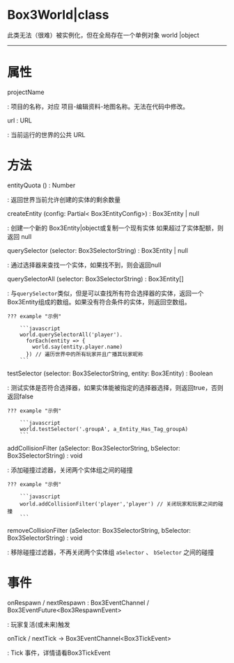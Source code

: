 # <icon> Box3World|class</icon>

此类无法（很难）被实例化，但在全局存在一个单例对象<icon> world |object</icon>

---

# 属性

<property>projectName</property>

: 项目的名称，对应 项目-编辑资料-地图名称。无法在代码中修改。

<property>url</property> : <def> URL</def>

: 当前运行的世界的公共 URL

# 方法

<method>entityQuota</method> () : <def>Number</def>

: 返回世界当前允许创建的实体的剩余数量

<method>createEntity</method> (config: <def> Partial</def><<def> Box3EntityConfig</def>>) : <def> Box3Entity</def> | <def>null</def>

: 创建一个新的<icon> Box3Entity|object</icon>或复制一个现有实体
如果超过了实体配额，则返回 <def>null</def>

<method> querySelector</method> (selector: <def>Box3SelectorString</def>) : <def> Box3Entity</def> | <def>null</def>

: 通过选择器来查找一个实体，如果找不到，则会返回<def>null</def>

<method>querySelectorAll</method> (selector: <def>Box3SelectorString</def>) : <def>Box3Entity</def>[]

: 与`querySelector`类似，但是可以查找所有符合选择器的实体，返回一个<def>Box3Entity</def>组成的数组。如果没有符合条件的实体，则返回空数组。

    ??? example "示例"

        ```javascript
        world.querySelectorAll('player').
          forEach(entity => {
            world.say(entity.player.name)
          }) // 遍历世界中的所有玩家并且广播其玩家昵称
        ```

<method>testSelector</method> (selector: <def>Box3SelectorString</def>, entity: <def>Box3Entity</def>) : <def>Boolean</def>

: 测试实体是否符合选择器，如果实体能被指定的选择器选择，则返回<bool>true</bool>，否则返回<bool>false</bool>

    ??? example "示例"

        ```javascript
        world.testSelector('.groupA', a_Entity_Has_Tag_groupA)
        ```

<method>addCollisionFilter</method> (aSelector: <def>Box3SelectorString</def>, bSelector: <def>Box3SelectorString</def>) : void

: 添加碰撞过滤器，关闭两个实体组之间的碰撞

    ??? example "示例"

        ```javascript
        world.addCollisionFilter('player','player') // 关闭玩家和玩家之间的碰撞
        ```

<method>removeCollisionFilter</method> (aSelector: <def>Box3SelectorString</def>, bSelector: <def>Box3SelectorString</def>) : void

: 移除碰撞过滤器，不再关闭两个实体组 `aSelector` 、 `bSelector` 之间的碰撞

# 事件

<listener>onRespawn</listener> / <promiseEvent>nextRespawn</promiseEvent> : <def> Box3EventChannel</def> / <def>Box3EventFuture</def><<def>Box3RespawnEvent</def>>

: 玩家复活(或未来)触发

<listener>onTick</listener> / <promiseEvent>nextTick</promiseEvent> → <def> Box3EventChannel</def><<def>Box3TickEvent</def>>

: Tick 事件，详情请看<def>Box3TickEvent</def>
